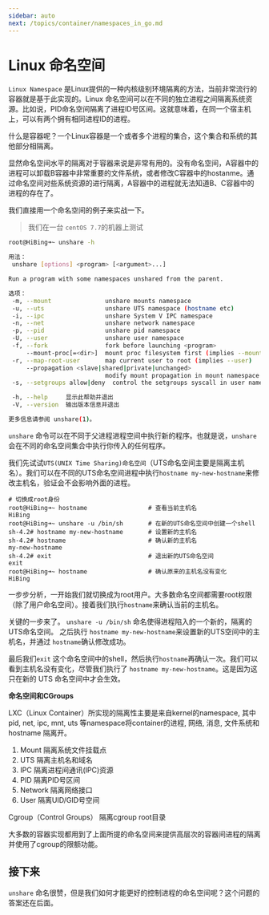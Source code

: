 ```yaml
---
sidebar: auto
next: /topics/container/namespaces_in_go.md
---
```


# Linux 命名空间

`Linux Namespace` 是Linux提供的一种内核级别环境隔离的方法，当前非常流行的容器就是基于此实现的。Linux 命名空间可以在不同的独立进程之间隔离系统资源。比如说，PID命名空间隔离了进程ID号区间。这就意味着，在同一个宿主机上，可以有两个拥有相同进程ID的进程。

什么是容器呢？一个Linux容器是一个或者多个进程的集合，这个集合和系统的其他部分相隔离。

显然命名空间水平的隔离对于容器来说是非常有用的。没有命名空间，A容器中的进程可以卸载B容器中非常重要的文件系统，或者修改C容器中的hostanme。通过命名空间对些系统资源的进行隔离，A容器中的进程就无法知道B、C容器中的进程的存在了。

我们直接用一个命名空间的例子来实战一下。

> 我们在一台 `centOS 7.7`的机器上测试



```bash
root@HiBing➜~ unshare -h

用法：
 unshare [options] <program> [<argument>...]

Run a program with some namespaces unshared from the parent.

选项：
 -m, --mount               unshare mounts namespace
 -u, --uts                 unshare UTS namespace (hostname etc)
 -i, --ipc                 unshare System V IPC namespace
 -n, --net                 unshare network namespace
 -p, --pid                 unshare pid namespace
 -U, --user                unshare user namespace
 -f, --fork                fork before launching <program>
     --mount-proc[=<dir>]  mount proc filesystem first (implies --mount)
 -r, --map-root-user       map current user to root (implies --user)
     --propagation <slave|shared|private|unchanged>
                           modify mount propagation in mount namespace
 -s, --setgroups allow|deny  control the setgroups syscall in user namespaces

 -h, --help     显示此帮助并退出
 -V, --version  输出版本信息并退出

更多信息请参阅 unshare(1)。

```

`unshare` 命令可以在不同于父进程进程空间中执行新的程序。也就是说，`unshare` 会在不同的命名空间集合中执行你传入的任何程序。

我们先试试`UTS(UNIX Time Sharing)命名空间`（UTS命名空间主要是隔离主机名）。我们可以在不同的UTS命名空间进程中执行`hostname my-new-hostname`来修改主机名，验证会不会影响外面的进程。

```
# 切换成root身份
root@HiBing➜~ hostname                 # 查看当前主机名
HiBing
root@HiBing➜~ unshare -u /bin/sh       # 在新的UTS命名空间中创建一个shell
sh-4.2# hostname my-new-hostname       # 设置新的主机名
sh-4.2# hostname                       # 确认新的主机名
my-new-hostname
sh-4.2# exit                           # 退出新的UTS命名空间
exit
root@HiBing➜~ hostname                 # 确认原来的主机名没有变化
HiBing
```

一步步分析，一开始我们就切换成为root用户。大多数命名空间都需要root权限（除了用户命名空间）。接着我们执行`hostname`来确认当前的主机名。

关键的一步来了。 `unshare -u /bin/sh` 命名使得进程陷入的一个新的，隔离的UTS命名空间。 之后执行 `hostname my-new-hostname`来设置新的UTS空间中的主机名，并通过 `hostname`确认修改成功。

最后我们`exit` 这个命名空间中的shell，然后执行`hostname`再确认一次。我们可以看到主机名没有变化，尽管我们执行了 `hostname my-new-hostname`。这是因为这只在新的 UTS 命名空间中才会生效。

**命名空间和CGroups**

LXC（Linux Container）所实现的隔离性主要是来自kernel的namespace, 其中pid, net, ipc, mnt, uts 等namespace将container的进程, 网络, 消息, 文件系统和hostname 隔离开。

1. Mount 隔离系统文件挂载点
2. UTS 隔离主机名和域名
3. IPC 隔离进程间通讯(IPC)资源
4. PID 隔离PID号区间
5. Network 隔离网络接口
6. User 隔离UID/GID号空间

Cgroup（Control Groups） 隔离cgroup root目录

大多数的容器实现都用到了上面所提的命名空间来提供高层次的容器间进程的隔离并使用了cgroup的限额功能。

## 接下来

`unshare` 命名很赞，但是我们如何才能更好的控制进程的命名空间呢？这个问题的答案还在后面。




